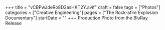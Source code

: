 +++
title = "vCBPwJdeRo8D2asHKT2Y.avif"
draft = false
tags = ["Photos"]
categories = ["Creative Engineering"]
pages = ["The Rock-afire Explosion Documentary"]
startDate = ""
+++
Production Photo from the BluRay Release
